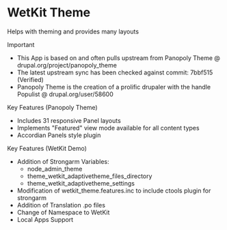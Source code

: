 WetKit Theme
==============
Helps with theming and provides many layouts

Important
* This App is based on and often pulls upstream from Panopoly Theme @ drupal.org/project/panopoly_theme
* The latest upstream sync has been checked against commit: 7bbf515 (Verified)
* Panopoly Theme is the creation of a prolific drupaler with the handle Populist @ drupal.org/user/58600

Key Features (Panopoly Theme)
* Includes 31 responsive Panel layouts
* Implements "Featured" view mode available for all content types
* Accordian Panels style plugin

Key Features (WetKit Demo)
* Addition of Strongarm Variables:
    - node_admin_theme
    - theme_wetkit_adaptivetheme_files_directory
    - theme_wetkit_adaptivetheme_settings
* Modification of wetkit_theme.features.inc to include ctools plugin for strongarm
* Addition of Translation .po files
* Change of Namespace to WetKit
* Local Apps Support